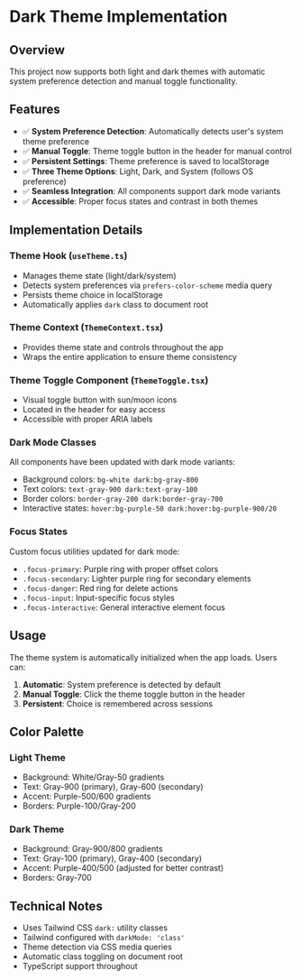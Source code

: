 # Dark Theme Implementation

## Overview
This project now supports both light and dark themes with automatic system preference detection and manual toggle functionality.

## Features
- ✅ **System Preference Detection**: Automatically detects user's system theme preference
- ✅ **Manual Toggle**: Theme toggle button in the header for manual control
- ✅ **Persistent Settings**: Theme preference is saved to localStorage
- ✅ **Three Theme Options**: Light, Dark, and System (follows OS preference)
- ✅ **Seamless Integration**: All components support dark mode variants
- ✅ **Accessible**: Proper focus states and contrast in both themes

## Implementation Details

### Theme Hook (`useTheme.ts`)
- Manages theme state (light/dark/system)
- Detects system preferences via `prefers-color-scheme` media query
- Persists theme choice in localStorage
- Automatically applies `dark` class to document root

### Theme Context (`ThemeContext.tsx`)
- Provides theme state and controls throughout the app
- Wraps the entire application to ensure theme consistency

### Theme Toggle Component (`ThemeToggle.tsx`)
- Visual toggle button with sun/moon icons
- Located in the header for easy access
- Accessible with proper ARIA labels

### Dark Mode Classes
All components have been updated with dark mode variants:
- Background colors: `bg-white dark:bg-gray-800`
- Text colors: `text-gray-900 dark:text-gray-100`
- Border colors: `border-gray-200 dark:border-gray-700`
- Interactive states: `hover:bg-purple-50 dark:hover:bg-purple-900/20`

### Focus States
Custom focus utilities updated for dark mode:
- `.focus-primary`: Purple ring with proper offset colors
- `.focus-secondary`: Lighter purple ring for secondary elements
- `.focus-danger`: Red ring for delete actions
- `.focus-input`: Input-specific focus styles
- `.focus-interactive`: General interactive element focus

## Usage

The theme system is automatically initialized when the app loads. Users can:

1. **Automatic**: System preference is detected by default
2. **Manual Toggle**: Click the theme toggle button in the header
3. **Persistent**: Choice is remembered across sessions

## Color Palette

### Light Theme
- Background: White/Gray-50 gradients
- Text: Gray-900 (primary), Gray-600 (secondary)
- Accent: Purple-500/600 gradients
- Borders: Purple-100/Gray-200

### Dark Theme
- Background: Gray-900/800 gradients  
- Text: Gray-100 (primary), Gray-400 (secondary)
- Accent: Purple-400/500 (adjusted for better contrast)
- Borders: Gray-700

## Technical Notes

- Uses Tailwind CSS `dark:` utility classes
- Tailwind configured with `darkMode: 'class'`
- Theme detection via CSS media queries
- Automatic class toggling on document root
- TypeScript support throughout